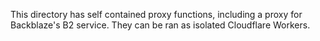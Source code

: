 This directory has self contained proxy functions, including a proxy for Backblaze's B2 service.
They can be ran as isolated Cloudflare Workers.